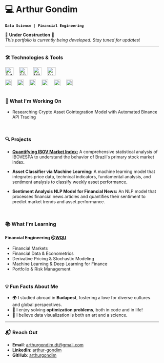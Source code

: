 # 💻 Arthur Gondim  
**``Data Science | Financial Engineering``**  


🚧 **Under Construction** 🚧  
*This portfolio is currently being developed. Stay tuned for updates!*

---

### 🛠️ **Technologies & Tools**  
  
<p>
  <img align="center" alt="Python" width="27px" style="padding-right:15px;" src="https://cdn.jsdelivr.net/gh/devicons/devicon/icons/python/python-plain.svg" />
  <img align="center" alt="SQL" width="27px" style="padding-right:15px;" src="https://cdn.jsdelivr.net/gh/devicons/devicon/icons/azuresqldatabase/azuresqldatabase-original.svg" />
  <img align="center" alt="MATLAB" width="27px" style="padding-right:15px;" src="https://cdn.jsdelivr.net/gh/devicons/devicon/icons/matlab/matlab-original.svg" />
  <img align="center" alt="C++" width="27px" style="padding-right:15px;" src="https://cdn.jsdelivr.net/gh/devicons/devicon/icons/cplusplus/cplusplus-plain.svg" />
</p>
<p>
  <img align="center" alt="Pandas" width="21px" style="padding-right:15px;" src="https://cdn.jsdelivr.net/gh/devicons/devicon/icons/pandas/pandas-original.svg" />
  <img align="center" alt="Numpy" width="21px" style="padding-right:15px;" src="https://cdn.jsdelivr.net/gh/devicons/devicon/icons/numpy/numpy-original.svg" />
  <img align="center" alt="Scikit-learn" width="21px" style="padding-right:15px;" src="https://cdn.jsdelivr.net/gh/devicons/devicon/icons/scikitlearn/scikitlearn-original.svg" />
  <img align="center" alt="Matplotlib" width="21px" style="padding-right:15px;" src="https://cdn.jsdelivr.net/gh/devicons/devicon/icons/matplotlib/matplotlib-original.svg" />
  <img align="center" alt="GitHub" width="21px" style="padding-right:15px;" src="https://cdn.jsdelivr.net/gh/devicons/devicon/icons/github/github-original.svg" />
  <img align="center" alt="Jupyter" width="21px" style="padding-right:15px;" src="https://cdn.jsdelivr.net/gh/devicons/devicon/icons/jupyter/jupyter-original-wordmark.svg" />
</p>

#
### 🚀 **What I'm Working On**   
- Researching Crypto Asset Cointegration Model with Automated Binance API Trading
<br>

### 🔍 **Projects**  
- [**Quantifying IBOV Market Index:**](https://github.com/arthurg161/Quantifying-IBOV)
  A comprehensive statistical analysis of IBOVESPA to understand the behavior of Brazil's primary stock market index.
  
- **Asset Classifier via Machine Learning:**
A machine learning model that integrates price data, technical indicators, fundamental analysis, and sentiment analysis to classify weekly asset performance.

- **Sentiment Analysis NLP Model for Financial News:**
An NLP model that processes financial news articles and quantifies their sentiment to predict market trends and asset performance.

<br>

<!-- This section is a draft for future updates 
- [**IBOV Returns Analysis**](https://github.com/yourusername/ibov-returns-kde)  
  Statistical and KDE-based analysis of IBOVESPA returns compared with a normal distribution.  

- [**Portfolio Risk Simulator**](https://github.com/yourusername/portfolio-risk-simulator)  
  A simulation-based tool for exploring the effects of **stochastic modeling** on portfolio performance.  

---
-->

### 📚 **What I'm Learning**  
#### **Financial Engineering**  @[WQU](https://www.wqu.edu/)
- Financial Markets
- Financial Data & Econometrics  
- Derivative Pricing & Stochastic Modeling
- Machine Learning & Deep Learning for Finance  
- Portfolio & Risk Management 
#






### 💡 **Fun Facts About Me**  
- 🌍 I studied abroad in **Budapest**, fostering a love for diverse cultures and global perspectives.  
- 🧩 I enjoy solving **optimization problems**, both in code and in life!  
- 🎨 I believe data visualization is both an art and a science.  

---

### 📬 **Reach Out**  
- **Email**: arthurgondim.dt@gmail.com  
- **LinkedIn**: [arthur-gondim](https://www.linkedin.com/in/arthur-gondim/)  
- **GitHub**: [arthurgondim](https://github.com/arthurg161)  

